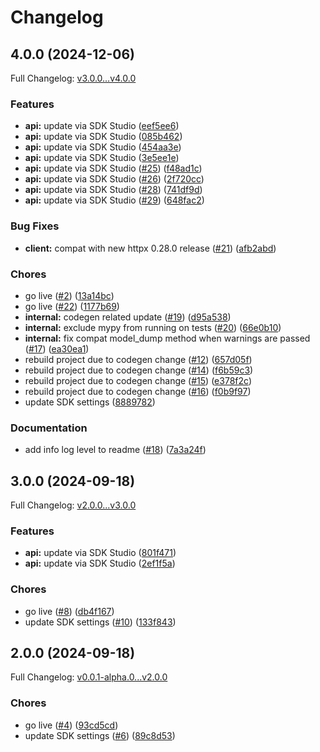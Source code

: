 # Changelog

## 4.0.0 (2024-12-06)

Full Changelog: [v3.0.0...v4.0.0](https://github.com/pilfo/rainbows/compare/v3.0.0...v4.0.0)

### Features

* **api:** update via SDK Studio ([eef5ee6](https://github.com/pilfo/rainbows/commit/eef5ee6b3738745897b6737a84004620d60cbfd0))
* **api:** update via SDK Studio ([085b462](https://github.com/pilfo/rainbows/commit/085b46261f3f662f1f355e8d49fbaf8557c166b4))
* **api:** update via SDK Studio ([454aa3e](https://github.com/pilfo/rainbows/commit/454aa3e8ec9f5297dc1c26218e9a7eac8f28d807))
* **api:** update via SDK Studio ([3e5ee1e](https://github.com/pilfo/rainbows/commit/3e5ee1ebc964eb8e81e1611871e6a294624beb72))
* **api:** update via SDK Studio ([#25](https://github.com/pilfo/rainbows/issues/25)) ([f48ad1c](https://github.com/pilfo/rainbows/commit/f48ad1c751059196e07cd3d0161bbd855bbc69ed))
* **api:** update via SDK Studio ([#26](https://github.com/pilfo/rainbows/issues/26)) ([2f720cc](https://github.com/pilfo/rainbows/commit/2f720cc6b71f5ec97f477a288db243609978035a))
* **api:** update via SDK Studio ([#28](https://github.com/pilfo/rainbows/issues/28)) ([741df9d](https://github.com/pilfo/rainbows/commit/741df9dce5f2da19aa29bc8698de2eaad73bc4f6))
* **api:** update via SDK Studio ([#29](https://github.com/pilfo/rainbows/issues/29)) ([648fac2](https://github.com/pilfo/rainbows/commit/648fac2b7546ecf4a7db5d463ed2b72a37e3ca9f))


### Bug Fixes

* **client:** compat with new httpx 0.28.0 release ([#21](https://github.com/pilfo/rainbows/issues/21)) ([afb2abd](https://github.com/pilfo/rainbows/commit/afb2abd3253742b46b0dea59578ac0bd6c8be8c2))


### Chores

* go live ([#2](https://github.com/pilfo/rainbows/issues/2)) ([13a14bc](https://github.com/pilfo/rainbows/commit/13a14bce87d695e747b9deecbcc962763c62dd7d))
* go live ([#22](https://github.com/pilfo/rainbows/issues/22)) ([1177b69](https://github.com/pilfo/rainbows/commit/1177b696942a9cb78be2aee7482d9c22b6198f33))
* **internal:** codegen related update ([#19](https://github.com/pilfo/rainbows/issues/19)) ([d95a538](https://github.com/pilfo/rainbows/commit/d95a538217baa7521413615973dad90dd4313ea4))
* **internal:** exclude mypy from running on tests ([#20](https://github.com/pilfo/rainbows/issues/20)) ([66e0b10](https://github.com/pilfo/rainbows/commit/66e0b10083f4dc74a7e96b0af309589e96c33d03))
* **internal:** fix compat model_dump method when warnings are passed ([#17](https://github.com/pilfo/rainbows/issues/17)) ([ea30ea1](https://github.com/pilfo/rainbows/commit/ea30ea1765d516025d7f8a113f314e023a0d488b))
* rebuild project due to codegen change ([#12](https://github.com/pilfo/rainbows/issues/12)) ([657d05f](https://github.com/pilfo/rainbows/commit/657d05f4da1d9df2c3de7bc6f8d53fb4da085744))
* rebuild project due to codegen change ([#14](https://github.com/pilfo/rainbows/issues/14)) ([f6b59c3](https://github.com/pilfo/rainbows/commit/f6b59c3b36a18de2ca63f7bb44437cf0aa28ae45))
* rebuild project due to codegen change ([#15](https://github.com/pilfo/rainbows/issues/15)) ([e378f2c](https://github.com/pilfo/rainbows/commit/e378f2c155255230d874c67adee2ddb29b7590ea))
* rebuild project due to codegen change ([#16](https://github.com/pilfo/rainbows/issues/16)) ([f0b9f97](https://github.com/pilfo/rainbows/commit/f0b9f9715fa4859174aed4543315b6b68eb9700e))
* update SDK settings ([8889782](https://github.com/pilfo/rainbows/commit/888978214d75579dde54f49c57dfa66e7ec8546e))


### Documentation

* add info log level to readme ([#18](https://github.com/pilfo/rainbows/issues/18)) ([7a3a24f](https://github.com/pilfo/rainbows/commit/7a3a24ffa2557d42354afc18f06b8efbf8d3579d))

## 3.0.0 (2024-09-18)

Full Changelog: [v2.0.0...v3.0.0](https://github.com/pilfo/rainbows/compare/v2.0.0...v3.0.0)

### Features

* **api:** update via SDK Studio ([801f471](https://github.com/pilfo/rainbows/commit/801f4715d5d4b53d3a5c6606d69fc806dfa2bf34))
* **api:** update via SDK Studio ([2ef1f5a](https://github.com/pilfo/rainbows/commit/2ef1f5a0ba9cf9993d7b933a00083d3ac81e6cbe))


### Chores

* go live ([#8](https://github.com/pilfo/rainbows/issues/8)) ([db4f167](https://github.com/pilfo/rainbows/commit/db4f167dd2593e08d687f18e66d98c7d6966e2cf))
* update SDK settings ([#10](https://github.com/pilfo/rainbows/issues/10)) ([133f843](https://github.com/pilfo/rainbows/commit/133f843e3e1c1bc242ef4bdc5c14044eaae7f6e1))

## 2.0.0 (2024-09-18)

Full Changelog: [v0.0.1-alpha.0...v2.0.0](https://github.com/pilfo/rainbows/compare/v0.0.1-alpha.0...v2.0.0)

### Chores

* go live ([#4](https://github.com/pilfo/rainbows/issues/4)) ([93cd5cd](https://github.com/pilfo/rainbows/commit/93cd5cd6ca0e8aa4d7dc46e25a8a59a3e3cb061a))
* update SDK settings ([#6](https://github.com/pilfo/rainbows/issues/6)) ([89c8d53](https://github.com/pilfo/rainbows/commit/89c8d53c10207c04b30a38352207e304da837b58))
